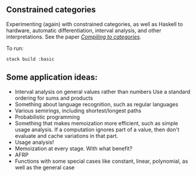 ## Constrained categories

Experimenting (again) with constrained categories, as well as Haskell to hardware, automatic differentiation, interval analysis, and other interpretations. See the paper [*Compiling to categories*](http://conal.net/papers/compiling-to-categories).

To run:

    stack build :basic

## Some application ideas:

*   Interval analysis on general values rather than numbers
    Use a standard ordering for sums and products
*   Something about language recognition, such as regular languages
*   Various semirings, including shortest/longest paths
*   Probabilistic programming
*   Something that makes memoization more efficient, such as simple usage analysis.
    If a computation ignores part of a value, then don't evaluate and cache variations in that part.
*   Usage analysis!
*   Memoization at every stage. With what benefit?
*   AFRP
*   Functions with some special cases like constant, linear, polynomial, as well as the general case
